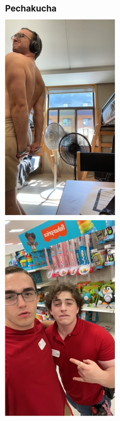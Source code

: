 # Pechakucha

![Hillside Swole!](/_static/img/IMG_0759.JPG "Big Man")

![Target!](/_static/img/image0.jpeg "Working Through TD")

